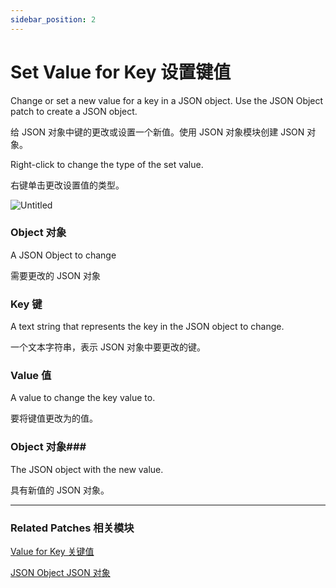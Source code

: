 ```yaml
---
sidebar_position: 2
---
```


# Set Value for Key 设置键值

Change or set a new value for a key in a JSON object. Use the JSON Object patch to create a JSON object.

给 JSON 对象中键的更改或设置一个新值。使用 JSON 对象模块创建 JSON 对象。

Right-click to change the type of the set value.

右键单击更改设置值的类型。

![Untitled](https://s3.us-west-2.amazonaws.com/secure.notion-static.com/ec2b0fc9-934a-447d-82f2-2f024f150fe5/Untitled.png?X-Amz-Algorithm=AWS4-HMAC-SHA256&X-Amz-Content-Sha256=UNSIGNED-PAYLOAD&X-Amz-Credential=AKIAT73L2G45EIPT3X45%2F20220602%2Fus-west-2%2Fs3%2Faws4_request&X-Amz-Date=20220602T164805Z&X-Amz-Expires=86400&X-Amz-Signature=b165c9def9773e673e79f3a025b64196c8e2169f3072818b9849b90f6d99435a&X-Amz-SignedHeaders=host&response-content-disposition=filename%20%3D%22Untitled.png%22&x-id=GetObject)

### Object 对象

A JSON Object to change

需要更改的 JSON 对象

### Key 键

A text string that represents the key in the JSON object to change.

一个文本字符串，表示 JSON 对象中要更改的键。

### Value 值

A value to change the key value to.

要将键值更改为的值。

### Object 对象### 

The JSON object with the new value.

具有新值的 JSON 对象。

------

### Related Patches 相关模块

[Value for Key 关键值](./Value%20for%20Key)

[JSON Object JSON 对象](./JSON%20Object)
